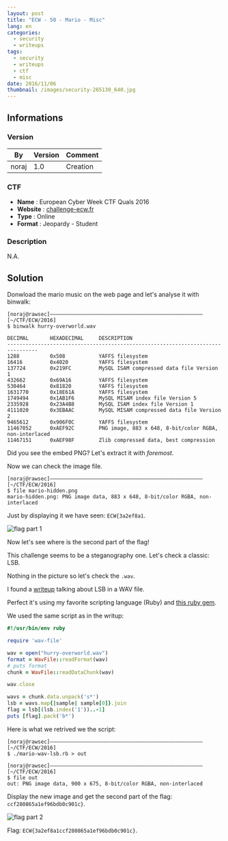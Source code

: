 ```yaml
---
layout: post
title: "ECW - 50 - Mario - Misc"
lang: en
categories:
  - security
  - writeups
tags:
  - security
  - writeups
  - ctf
  - misc
date: 2016/11/06
thumbnail: /images/security-265130_640.jpg
---
```

## Informations

### Version

| By    | Version | Comment
| ---   | ---     | ---
| noraj | 1.0     | Creation

### CTF

- **Name** : European Cyber Week CTF Quals 2016
- **Website** : [challenge-ecw.fr](https://challenge-ecw.fr/)
- **Type** : Online
- **Format** : Jeopardy - Student

### Description

N.A.

## Solution

Donwload the mario music on the web page and let's analyse it with binwalk:

```
[noraj@rawsec]––––––––––––––––––––––––––––––––––––––––––––––––––[~/CTF/ECW/2016]
$ binwalk hurry-overworld.wav                                                                                                                                                                                                               

DECIMAL       HEXADECIMAL     DESCRIPTION
--------------------------------------------------------------------------------
1288          0x508           YAFFS filesystem
16416         0x4020          YAFFS filesystem
137724        0x219FC         MySQL ISAM compressed data file Version 1
432662        0x69A16         YAFFS filesystem
530464        0x81820         YAFFS filesystem
1631770       0x18E61A        YAFFS filesystem
1749494       0x1AB1F6        MySQL MISAM index file Version 5
2335928       0x23A4B8        MySQL ISAM index file Version 1
4111020       0x3EBAAC        MySQL MISAM compressed data file Version 2
9465612       0x906F0C        YAFFS filesystem
11467052      0xAEF92C        PNG image, 883 x 648, 8-bit/color RGBA, non-interlaced
11467151      0xAEF98F        Zlib compressed data, best compression
```

Did you see the embed PNG? Let's extract it with *foremost*.

Now we can check the image file.

```
[noraj@rawsec]––––––––––––––––––––––––––––––––––––––––––––––––––[~/CTF/ECW/2016]
$ file mario-hidden.png
mario-hidden.png: PNG image data, 883 x 648, 8-bit/color RGBA, non-interlaced
```

Just by displaying it we have seen: `ECW{3a2ef8a1`.

![flag part 1](http://i.imgur.com/Z8XcV5i.png)

Now let's see where is the second part of the flag!

This challenge seems to be a steganography one. Let's check a classic: LSB.

Nothing in the picture so let's check the `.wav`.

I found a [writeup](https://ethackal.github.io/2015/10/05/derbycon-ctf-wav-steganography/) talking about LSB in a WAV file.

Perfect it's using my favorite scripting language (Ruby) and [this ruby gem](https://github.com/shokai/ruby-wav-file).

We used the same script as in the writup:

```ruby
#!/usr/bin/env ruby

require 'wav-file'

wav = open("hurry-overworld.wav")
format = WavFile::readFormat(wav)
# puts format
chunk = WavFile::readDataChunk(wav)

wav.close

wavs = chunk.data.unpack('s*')
lsb = wavs.map{|sample| sample[0]}.join
flag = lsb[(lsb.index('1'))..-1]
puts [flag].pack('b*')
```

Here is what we retrived we the script:

```
[noraj@rawsec]––––––––––––––––––––––––––––––––––––––––––––––––––[~/CTF/ECW/2016]
$ ./mario-wav-lsb.rb > out

[noraj@rawsec]––––––––––––––––––––––––––––––––––––––––––––––––––[~/CTF/ECW/2016]
$ file out
out: PNG image data, 900 x 675, 8-bit/color RGBA, non-interlaced
```

Display the new image and get the second part of the flag: `ccf280865a1ef96bdb0c901c}`.

![flag part 2](http://i.imgur.com/5733RGM.png)

Flag: `ECW{3a2ef8a1ccf280865a1ef96bdb0c901c}`.
